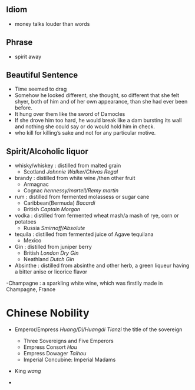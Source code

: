 ## Idiom
- money talks louder than words

## Phrase
- spirit away

## Beautiful Sentence
- Time seemed to drag
- Somehow he looked different, she thought, so different that she felt shyer, both of him and of her own appearance, than she had ever been before.
- It hung over them like the sword of Damocles
- If she drove him too hard, he would break like a dam bursting its wall and nothing she could say or do would hold him in check.
- who kill for killing’s sake and not for any particular motive.

## Spirit/Alcoholic liquor
- whisky/whiskey : distilled from malted grain
  - Scotland *Johnnie Walker/Chivas Regal*
- brandy : distilled from white wine /then other fruit
  - Armagnac
  - Cognac *hennessy/martell/Remy martin*
- rum : distilled from fermented molassess or sugar cane
  - Caribbean(Bermuda) *Bacardi*
  - British *Captain Morgan*
- vodka : distilled from fermented wheat mash/a mash of rye, corn or potatoes
  - Russia *Smirnoff/Absolute* 
- tequila : distilled from fermented juice of Agave tequilana
  - Mexico
- Gin : distilled from juniper berry
  - British *London Dry Gin*
  - Neathland *Dutch Gin*
- Absinthe : distilled from absinthe and other herb, a green liqueur having a bitter anise or licorice flavor

-Champagne : a sparkling white wine, which was firstlly made in Champagne, France

# Chinese Nobility 
- Emperor/Empress *Huang/Di/Huangdi Tianzi*  the title of the sovereign
  - Three Sovereigns and Five Emperors
  - Empress Consort *Hou*
   - Empress Dowager *Taihou*
  - Imperial Concubine: Imperial Madams
- King *wang*
 
- 
